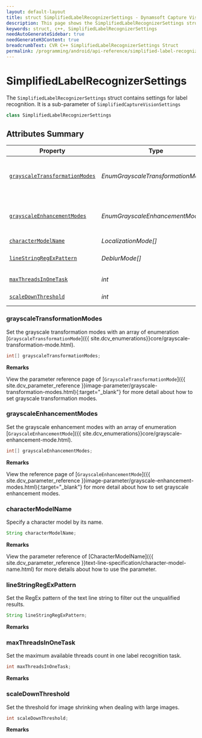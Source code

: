 ```yaml
---
layout: default-layout
title: struct SimplifiedLabelRecognizerSettings - Dynamsoft Capture Vision C++ Edition API Reference
description: This page shows the SimplifiedLabelRecognizerSettings struct of the CCaptureVisionRouter class of the Dynamsoft Capture Vision C++ Edition.
keywords: struct, c++, SimplifiedLabelRecognizerSettings
needAutoGenerateSidebar: true
needGenerateH3Content: true
breadcrumbText: CVR C++ SimplifiedLabelRecognizerSettings Struct
permalink: /programming/android/api-reference/simplified-label-recognizer-settings.html
---
```


# SimplifiedLabelRecognizerSettings

The `SimplifiedLabelRecognizerSettings` struct contains settings for label recognition. It is a sub-parameter of `SimplifiedCaptureVisionSettings`

```java
class SimplifiedLabelRecognizerSettings
```

## Attributes Summary

| Property | Type | Description |
| -------- | ---- | ----------- |
| [`grayscaleTransformationModes`](#grayscaletransformationmodes) | *EnumGrayscaleTransformationMode[]* | Set the grayscale transformation modes with an array of enumeration [`GrayscaleTransformationMode`]({{ site.dcv_enumerations}}core/grayscale-transformation-mode.html). |
| [`grayscaleEnhancementModes`](#grayscaleenhancementmodes) | *EnumGrayscaleEnhancementMode[]* | Set the grayscale enhancement modes with an array of enumeration [`GrayscaleEnhancementMode`]({{ site.dcv_enumerations}}core/grayscale-enhancement-mode.html). |
| [`characterModelName`](#charactermodelname) | *LocalizationMode[]* | Specify a character model by its name. |
| [`lineStringRegExPattern`](#linestringregexpattern) | *DeblurMode[]* | Set the RegEx pattern of the text line string to filter out the unqualified results. |
| [`maxThreadsInOneTask`](#maxthreadsinonetask) | *int* | Set the maximum available threads count in one label recognition task. |
| [`scaleDownThreshold`](#scaledownthreshold) | *int* | Set the threshold for image shrinking when dealing with large images. |

### grayscaleTransformationModes

Set the grayscale transformation modes with an array of enumeration [`GrayscaleTransformationMode`]({{ site.dcv_enumerations}}core/grayscale-transformation-mode.html).

```java
int[] grayscaleTransformationModes;
```

**Remarks**

View the parameter reference page of [`GrayscaleTransformationMode`]({{ site.dcv_parameter_reference }}image-parameter/grayscale-transformation-modes.html){:target="_blank"} for more detail about how to set grayscale transformation modes.

### grayscaleEnhancementModes

Set the grayscale enhancement modes with an array of enumeration [`GrayscaleEnhancementMode`]({{ site.dcv_enumerations}}core/grayscale-enhancement-mode.html).

```java
int[] grayscaleEnhancementModes;
```

**Remarks**

View the reference page of [`GrayscaleEnhancementMode`]({{ site.dcv_parameter_reference }}image-parameter/grayscale-enhancement-modes.html){:target="_blank"} for more detail about how to set grayscale enhancement modes.

### characterModelName

Specify a character model by its name.

```java
String characterModelName;
```

**Remarks**

View the parameter reference of [CharacterModelName]({{ site.dcv_parameter_reference }}text-line-specification/character-model-name.html) for more details about how to use the parameter.

### lineStringRegExPattern

Set the RegEx pattern of the text line string to filter out the unqualified results.

```java
String lineStringRegExPattern;
```

**Remarks**

### maxThreadsInOneTask

Set the maximum available threads count in one label recognition task.

```java
int maxThreadsInOneTask;
```

**Remarks**

### scaleDownThreshold

Set the threshold for image shrinking when dealing with large images.

```java
int scaleDownThreshold;
```

**Remarks**

